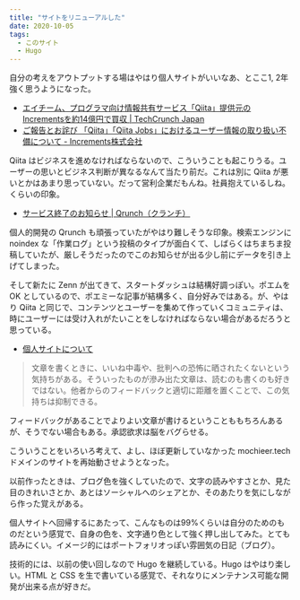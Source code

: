 ```yaml
---
title: "サイトをリニューアルした"
date: 2020-10-05
tags:
  - このサイト
  - Hugo
---
```


自分の考えをアウトプットする場はやはり個人サイトがいいなあ、とここ1, 2年強く思うようになった。

- [エイチーム、プログラマ向け情報共有サービス「Qiita」提供元のIncrementsを約14億円で買収 | TechCrunch Japan](https://jp.techcrunch.com/2017/12/22/ateam-increments/)
- [ご報告とお詫び 「Qiita」「Qiita Jobs」におけるユーザー情報の取り扱い不備について - Increments株式会社](https://increments.co.jp/releases/2020/03/about-user-page-renewal-20200331/)

Qiita はビジネスを進めなければならないので、こういうことも起こりうる。ユーザーの思いとビジネス判断が異なるなんて当たり前だ。これは別に Qiita が悪いとかはあまり思っていない。だって営利企業だもんね。社員抱えているしね。くらいの印象。

- [サービス終了のお知らせ | Qrunch（クランチ）](https://qrunch.net/@dev/entries/mad01egh8QmcuN3f)

個人的開発の Qrunch も頑張っていたがやはり難しそうな印象。検索エンジンに noindex な「作業ログ」という投稿のタイプが面白くて、しばらくはちまちま投稿していたが、厳しそうだったのでこのお知らせが出る少し前にデータを引き上げてしまった。

そして新たに Zenn が出てきて、スタートダッシュは結構好調っぽい。ポエムを OK としているので、ポエミーな記事が結構多く、自分好みではある。が、やはり Qiita と同じで、コンテンツとユーザーを集めて作っていくコミュニティは、時にユーザーには受け入れがたいことをしなければならない場合があるだろうと思っている。

- [個人サイトについて](https://r7kamura.com/articles/2020-09-21-personal-website)

> 文章を書くときに、いいね中毒や、批判への恐怖に晒されたくないという気持ちがある。そういったものが滲み出た文章は、読むのも書くのも好きではない。他者からのフィードバックと適切に距離を置くことで、この気持ちは抑制できる。

フィードバックがあることでよりよい文章が書けるということももちろんあるが、そうでない場合もある。承認欲求は脳をバグらせる。

こういうことをいろいろ考えて、よし、ほぼ更新していなかった mochieer.tech ドメインのサイトを再始動させようとなった。

以前作ったときは、ブログ色を強くしていたので、文字の読みやすさとか、見た目のきれいさとか、あとはソーシャルへのシェアとか、そのあたりを気にしながら作った覚えがある。

個人サイトへ回帰するにあたって、こんなものは99%くらいは自分のためのものだという感覚で、自身の色を、文字通り色として強く押し出してみた。とても読みにくい。イメージ的にはポートフォリオっぽい雰囲気の日記（ブログ）。

技術的には、以前の使い回しなので Hugo を継続している。Hugo はやはり楽しい。HTML と CSS を生で書いている感覚で、それなりにメンテナンス可能な開発が出来る点が好きだ。

